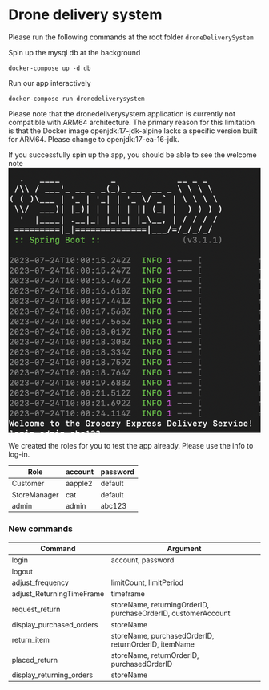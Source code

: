 # Drone delivery system 

Please run the following commands at the root folder `droneDeliverySystem`

Spin up the mysql db at the background

```
docker-compose up -d db
```

Run our app interactively

```
docker-compose run dronedeliverysystem
```

Please note that the dronedeliverysystem application is currently not compatible with ARM64 architecture. The primary reason for this limitation is that the Docker image openjdk:17-jdk-alpine lacks a specific version built for ARM64. Please change to openjdk:17-ea-16-jdk.

If you successfully spin up the app, you should be able to see the welcome note
![Alt text](image.png)

We created the roles for you to test the app already. Please use the info to log-in.

| Role         | account | password |
| ------------ | ------- | -------- |
| Customer     | aapple2 | default  |
| StoreManager | cat     | default  |
| admin        | admin   | abc123   |

### New commands

| Command                   | Argument                                                      |
| ------------------------- | ------------------------------------------------------------- |
| login                     | account, password                                             |
| logout                    |                                                               |
| adjust_frequency          | limitCount, limitPeriod                                       |
| adjust_ReturningTimeFrame | timeframe                                                     |
| request_return            | storeName, returningOrderID, purchaseOrderID, customerAccount |
| display_purchased_orders  | storeName                                                     |
| return_item               | storeName, purchasedOrderID, returnOrderID, itemName          |
| placed_return             | storeName, returnOrderID, purchasedOrderID                    |
| display_returning_orders  | storeName                                                     |
